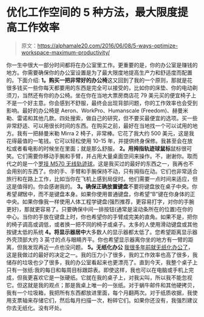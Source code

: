 # 优化工作空间的 5 种方法，最大限度提高工作效率

> 原文：<https://alphamale20.com/2016/06/08/5-ways-optimize-workspace-maximum-productivity/>

你一生中很大一部分时间都将在办公室里工作。更重要的是，你的办公室是赚钱的地方。你需要确保你的办公室设置是为了最大限度地提高生产力和舒适度而配置的。下面介绍: **1。购买一把非常好的办公椅**这又回到了我的一个原则，那就是花很多钱买一些你每天都要用的东西是完全可以接受的，比如你的床垫、你的电动剃须刀，当然还有你的办公椅。坐在你在当地大票房商店花 79 美元买的便宜椅子上不是一个好主意。你会感到不舒服，最终会出现背部问题，你的工作效率也会受到影响。最好的办公椅是 Aeron、WorkPro、Humanscale (Freedom)、赫曼米勒、雷诺和其他几款。四处搜索，做自己的研究，但不要买最便宜的选项。买一些非常舒适、可以用很长时间的东西。在购买之前，最好在当地找一个可以试用的地方。我有一把赫曼米勒 Mirra 2 椅子，非常棒。它花了我大约 500 美元，这是我花得最值的一笔钱。它可以轻松使用 10-15 年，并提供终身保修。我甚至会在放松或者看电影的时候坐在里面；就是那么舒服。 **2。用拇指轨迹球鼠标**鼠标很可笑。它们需要你移动手腕和手臂，并占用大量桌面空间来操作。不，谢谢你。取而代之的是一个[罗技 M570 无线轨迹球](http://amzn.to/1PCcOcO)。这是我买过的最好的东西之一，我再也不会用别的东西了。你的手、手臂和手腕保持不动，只有拇指在动。它们也非常适合旅行和在路上工作，比如当你在飞机上感到局促时。他们需要一点时间来适应，但这是值得的。你会感谢我的。 **3。确保正确放置键盘**不要将键盘放在桌子中央。你希望*键*居中，而不是键盘本身。如果你使用普通键盘，你希望“B”键在你身体的正中央。如果你像我一样使用人体工程学键盘(强烈推荐，更容易打字，对你的手腕更好)，那就更容易了。只要确保中间一排按钮(通常是滚动条所在的位置)在你的中心。当你的手放在键盘上时，你也希望你的手臂成完美的直角。如果不是，把你的椅子调高或调低，或者换一把不同的椅子或桌子。太多的人使用滑动键盘或其他按键太低的系统 **4。将显示器居中**大多数人的显示器都太低了。您希望距离显示器外壳顶部大约 3 英寸的点与眼睛齐平。你也希望显示器离你坐的地方有一臂的距离，但我发现再近一点也没问题。 **5。无纸化办公** [我很多年前就无纸化办公了](http://www.sublimeyourtime.com/2012/01/14/going-paperless-2/)，这是我做过的最好的决定之一。我的压力小了很多，我的工作效率也高了很多，我储存的垃圾也少了很多，我的办公室看起来也更漂亮了。直到今天，我整个桌子上只有一张纸:我的每日和每周目标跟踪表。即使这样，我也可以在电脑或手机上完成，但我更喜欢它是一张硬纸。它就在我的桌子上，对我尖叫，所以我不能忽视它。但这就是我的观点；那是我桌上唯一的一张纸。对于蜗牛邮件和其他硬拷贝，我有一个垃圾箱，我把所有东西都放进里面，每个月翻两次。对于纸质收据，我使用支票轴来存储它们，然后每月扫描一次，粉碎它们。如果你还没有，我强烈建议你去无纸化。没有坏处。
